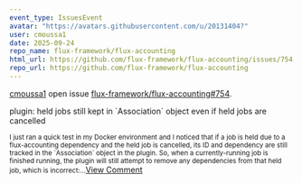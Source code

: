 ```yaml
---
event_type: IssuesEvent
avatar: "https://avatars.githubusercontent.com/u/20131404?"
user: cmoussa1
date: 2025-09-24
repo_name: flux-framework/flux-accounting
html_url: https://github.com/flux-framework/flux-accounting/issues/754
repo_url: https://github.com/flux-framework/flux-accounting
---
```


<a href='https://github.com/cmoussa1' target='_blank'>cmoussa1</a> open issue <a href='https://github.com/flux-framework/flux-accounting/issues/754' target='_blank'>flux-framework/flux-accounting#754</a>.

<p>plugin: held jobs still kept in `Association` object even if held jobs are cancelled</p><small>I just ran a quick test in my Docker environment and I noticed that if a job is held due to a flux-accounting dependency and the held job is cancelled, its ID and dependency are still tracked in the `Association` object in the plugin. So, when a currently-running job is finished running, the plugin will still attempt to remove any dependencies from that held job, which is incorrect:...</small><a href='https://github.com/flux-framework/flux-accounting/issues/754' target='_blank'>View Comment</a>